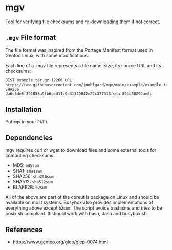 # mgv

Tool for verifying file checksums and re-downloading them if not correct.

## `.mgv` File format

The file format was inspired from the Portage Manifest format used in Gentoo Linux, with some modifications.

Each line of a .mgv file represents a file name, size, its source URL and its checksums:

```
DIST example.tar.gz 12260 URL https://raw.githubusercontent.com/jnohlgard/mgv/main/example/example.tar.gz SHA256 da6c6de5f391058a9fb6ced11c9b41349042e22c377313fedaf894b50292ae0c
```

## Installation

Put `mgv` in your `PATH`.


## Dependencies

mgv requires curl or wget to download files and some external tools for computing checksums:

 - MD5: `md5sum`
 - SHA1: `sha1sum`
 - SHA256: `sha256sum`
 - SHA512: `sha512sum`
 - BLAKE2B: `b2sum`

All of the above are part of the coreutils package on Linux and should be available on most systems.
Busybox also provides implementations of everything above except `b2sum`.
The script avoids bashisms and tries to be posix sh compliant. It should work with bash, dash and busybox sh.

## References

 - https://www.gentoo.org/glep/glep-0074.html

